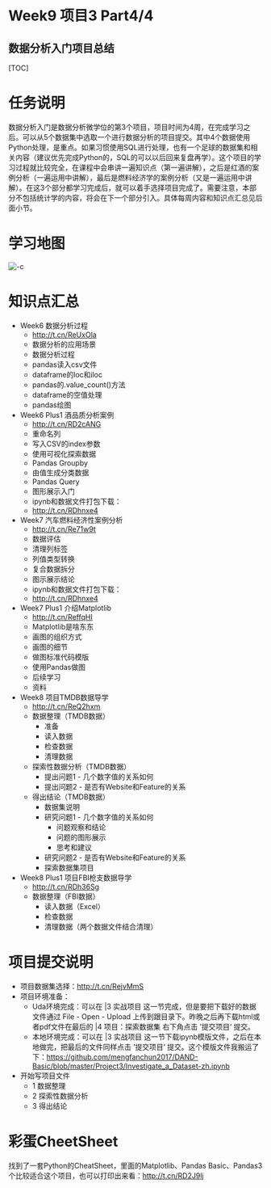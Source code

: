 # Week9 项目3 Part4/4
## 数据分析入门项目总结

[TOC]

# 任务说明

数据分析入门是数据分析微学位的第3个项目，项目时间为4周，在完成学习之后。可以从5个数据集中选取一个进行数据分析的项目提交。其中4个数据使用Python处理，是重点。如果习惯使用SQL进行处理，也有一个足球的数据集和相关内容（建议优先完成Python的，SQL的可以以后回来复盘再学）。这个项目的学习过程就比较完全，在课程中会串讲一遍知识点（第一遍讲解），之后是红酒的案例分析（一遍运用中讲解），最后是燃料经济学的案例分析（又是一遍运用中讲解）。在这3个部分都学习完成后，就可以着手选择项目完成了。需要注意，本部分不包括统计学的内容，将会在下一个部分引入。具体每周内容和知识点汇总见后面小节。

# 学习地图

![-c](http://pb6cho8f0.bkt.clouddn.com/GMTm7iL1RMivZIBZuPruIg_thumb_13f.jpg)

# 知识点汇总

- Week6 数据分析过程
    - http://t.cn/ReUxOla
    - 数据分析的应用场景
    - 数据分析过程
    - pandas读入csv文件
    - dataframe的loc和iloc
    - pandas的.value_count()方法
    - dataframe的空值处理
    - pandas绘图
- Week6 Plus1 酒品质分析案例
    - http://t.cn/RD2cANG
    - 重命名列
    - 写入CSV的index参数
    - 使用可视化探索数据
    - Pandas Groupby
    - 由值生成分类数据
    - Pandas Query
    - 图形展示入门
    - ipynb和数据文件打包下载：
    - http://t.cn/RDhnxe4
- Week7 汽车燃料经济性案例分析
    - http://t.cn/Re71w9t
    - 数据评估
    - 清理列标签
    - 列值类型转换
    - 复合数据拆分
    - 图示展示结论
    - ipynb和数据文件打包下载：
    - http://t.cn/RDhnxe4
-  Week7 Plus1 介绍Matplotlib
    -  http://t.cn/ReffqHI
    -  Matplotlib是啥东东
    -  画图的组织方式
    -  画图的细节
    -  做图标准代码模版
    -  使用Pandas做图
    -  后续学习
    -  资料
-  Week8 项目TMDB数据导学
    -  http://t.cn/ReQ2hxm
    -  数据整理（TMDB数据）
        - 准备
        - 读入数据
        - 检查数据
        - 清理数据
    - 探索性数据分析（TMDB数据）
        - 提出问题1 - 几个数字值的关系如何
        - 提出问题2 - 是否有Website和Feature的关系
    - 得出结论（TMDB数据）
        - 数据集说明
        - 研究问题1 - 几个数字值的关系如何
            - 问题观察和结论
            - 问题的图形展示
            - 思考和建议
        - 研究问题2 - 是否有Website和Feature的关系
        - 探索数据集项目
- Week8 Plus1 项目FBI枪支数据导学 
    - http://t.cn/RDh36Sg
    - 数据整理（FBI数据）
        - 读入数据（Excel）
        - 检查数据
        - 清理数据（两个数据文件结合清理）
        
# 项目提交说明

- 项目数据集选择：http://t.cn/RejvMmS
- 项目环境准备：
    - Uda环境完成：可以在 |3 实战项目 这一节完成，但是要把下载好的数据文件通过 File - Open - Upload 上传到跟目录下。昨晚之后再下载html或者pdf文件在最后的 |4 项目：探索数据集 右下角点击 ’提交项目‘ 提交。
    - 本地环境完成：可以在 |3 实战项目 这一节下载ipynb模版文件，之后在本地做完，把最后的文件同样点击 ’提交项目‘ 提交。这个模版文件我搬运了下：https://github.com/mengfanchun2017/DAND-Basic/blob/master/Project3/Investigate_a_Dataset-zh.ipynb
- 开始写项目文件
    - 1 数据整理
    - 2 探索性数据分析
    - 3 得出结论

# 彩蛋CheetSheet
    
找到了一套Python的CheatSheet，里面的Matplotlib、Pandas Basic、Pandas3个比较适合这个项目，也可以打印出来看：http://t.cn/RD2J9lj   
    





